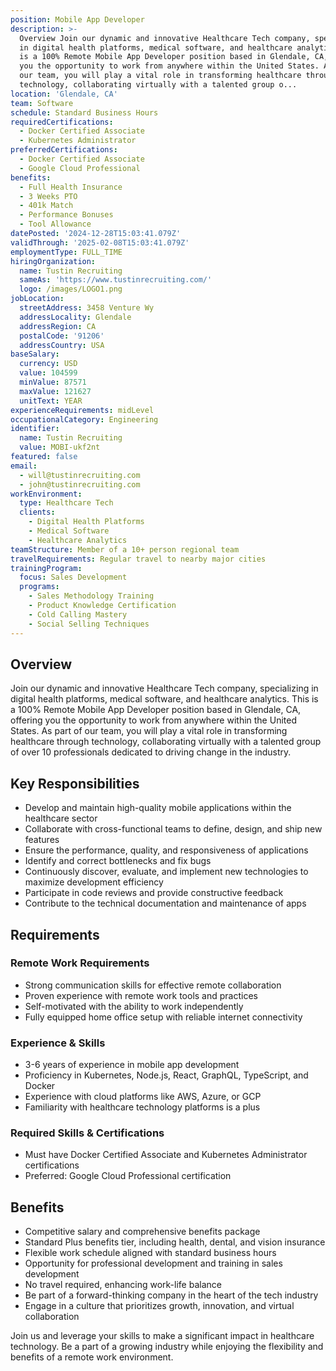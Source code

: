 ```yaml
---
position: Mobile App Developer
description: >-
  Overview Join our dynamic and innovative Healthcare Tech company, specializing
  in digital health platforms, medical software, and healthcare analytics. This
  is a 100% Remote Mobile App Developer position based in Glendale, CA, offering
  you the opportunity to work from anywhere within the United States. As part of
  our team, you will play a vital role in transforming healthcare through
  technology, collaborating virtually with a talented group o...
location: 'Glendale, CA'
team: Software
schedule: Standard Business Hours
requiredCertifications:
  - Docker Certified Associate
  - Kubernetes Administrator
preferredCertifications:
  - Docker Certified Associate
  - Google Cloud Professional
benefits:
  - Full Health Insurance
  - 3 Weeks PTO
  - 401k Match
  - Performance Bonuses
  - Tool Allowance
datePosted: '2024-12-28T15:03:41.079Z'
validThrough: '2025-02-08T15:03:41.079Z'
employmentType: FULL_TIME
hiringOrganization:
  name: Tustin Recruiting
  sameAs: 'https://www.tustinrecruiting.com/'
  logo: /images/LOGO1.png
jobLocation:
  streetAddress: 3458 Venture Wy
  addressLocality: Glendale
  addressRegion: CA
  postalCode: '91206'
  addressCountry: USA
baseSalary:
  currency: USD
  value: 104599
  minValue: 87571
  maxValue: 121627
  unitText: YEAR
experienceRequirements: midLevel
occupationalCategory: Engineering
identifier:
  name: Tustin Recruiting
  value: MOBI-ukf2nt
featured: false
email:
  - will@tustinrecruiting.com
  - john@tustinrecruiting.com
workEnvironment:
  type: Healthcare Tech
  clients:
    - Digital Health Platforms
    - Medical Software
    - Healthcare Analytics
teamStructure: Member of a 10+ person regional team
travelRequirements: Regular travel to nearby major cities
trainingProgram:
  focus: Sales Development
  programs:
    - Sales Methodology Training
    - Product Knowledge Certification
    - Cold Calling Mastery
    - Social Selling Techniques
---
```




## Overview

Join our dynamic and innovative Healthcare Tech company, specializing in digital health platforms, medical software, and healthcare analytics. This is a 100% Remote Mobile App Developer position based in Glendale, CA, offering you the opportunity to work from anywhere within the United States. As part of our team, you will play a vital role in transforming healthcare through technology, collaborating virtually with a talented group of over 10 professionals dedicated to driving change in the industry.

## Key Responsibilities

- Develop and maintain high-quality mobile applications within the healthcare sector
- Collaborate with cross-functional teams to define, design, and ship new features
- Ensure the performance, quality, and responsiveness of applications
- Identify and correct bottlenecks and fix bugs
- Continuously discover, evaluate, and implement new technologies to maximize development efficiency
- Participate in code reviews and provide constructive feedback
- Contribute to the technical documentation and maintenance of apps

## Requirements

### Remote Work Requirements
- Strong communication skills for effective remote collaboration
- Proven experience with remote work tools and practices
- Self-motivated with the ability to work independently
- Fully equipped home office setup with reliable internet connectivity

### Experience & Skills
- 3-6 years of experience in mobile app development
- Proficiency in Kubernetes, Node.js, React, GraphQL, TypeScript, and Docker
- Experience with cloud platforms like AWS, Azure, or GCP
- Familiarity with healthcare technology platforms is a plus

### Required Skills & Certifications
- Must have Docker Certified Associate and Kubernetes Administrator certifications
- Preferred: Google Cloud Professional certification

## Benefits

- Competitive salary and comprehensive benefits package
- Standard Plus benefits tier, including health, dental, and vision insurance
- Flexible work schedule aligned with standard business hours
- Opportunity for professional development and training in sales development
- No travel required, enhancing work-life balance
- Be part of a forward-thinking company in the heart of the tech industry
- Engage in a culture that prioritizes growth, innovation, and virtual collaboration

Join us and leverage your skills to make a significant impact in healthcare technology. Be a part of a growing industry while enjoying the flexibility and benefits of a remote work environment.
